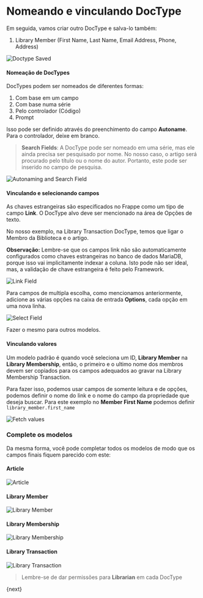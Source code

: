 # Nomeando e vinculando DocType

Em seguida, vamos criar outro DocType e salva-lo também:

1. Library Member (First Name, Last Name, Email Address, Phone, Address)

<img class="screenshot" alt="Doctype Saved" src="/docs/assets/img/naming_doctype.png">


#### Nomeação de DocTypes

DocTypes podem ser nomeados de diferentes formas:

1. Com base em um campo
1. Com base numa série
1. Pelo controlador (Código)
1. Prompt

Isso pode ser definido através do preenchimento do campo **Autoname**. Para o controlador, deixe em branco.

> **Search Fields**: A DocType pode ser nomeado em uma série, mas ele ainda precisa ser pesquisado por nome. No nosso caso, o artigo será procurado pelo título ou o nome do autor. Portanto, este pode ser inserido no campo de pesquisa.

<img class="screenshot" alt="Autonaming and Search Field" src="/docs/assets/img/autoname_and_search_field.png">

#### Vinculando e selecionando campos

As chaves estrangeiras são especificados no Frappe como um tipo de campo **Link**. O DocType alvo deve ser mencionado na área de Opções de texto.

No nosso exemplo, na Library Transaction DocType, temos que ligar o Membro da Biblioteca e o artigo.

**Observação:** Lembre-se que os campos link não são automaticamente configurados como chaves estrangeiras no banco de dados MariaDB, porque isso vai implicitamente indexar a coluna. Isto pode não ser ideal, mas, a validação de chave estrangeira é feito pelo Framework.

<img class="screenshot" alt="Link Field" src="/docs/assets/img/link_field.png">

Para campos de multipla escolha, como mencionamos anteriormente, adicione as várias opções na caixa de entrada **Options**, cada opção em uma nova linha.

<img class="screenshot" alt="Select Field" src="/docs/assets/img/select_field.png">

Fazer o mesmo para outros modelos.

#### Vinculando valores

Um modelo padrão é quando você seleciona um ID, **Library Member** na **Library Membership**, então, o primeiro e o ultimo nome dos membros devem ser copiados para os campos adequados ao gravar na Library Membership Transaction.

Para fazer isso, podemos usar campos de somente leitura e de opções, podemos definir o nome do link e o nome do campo da propriedade que deseja buscar. Para este exemplo no **Member First Name** podemos definir `library_member.first_name`

<img class="screenshot" alt="Fetch values" src="/docs/assets/img/fetch.png">

### Complete os modelos

Da mesma forma, você pode completar todos os modelos de modo que os campos finais fiquem parecido com este:

#### Article

<img class="screenshot" alt="Article" src="/docs/assets/img/doctype_article.png">

#### Library Member

<img class="screenshot" alt="Library Member" src="/docs/assets/img/doctype_lib_member.png">

#### Library Membership

<img class="screenshot" alt="Library Membership" src="/docs/assets/img/doctype_lib_membership.png">

#### Library Transaction

<img class="screenshot" alt="Library Transaction" src="/docs/assets/img/doctype_lib_trans.png">

> Lembre-se de dar permissões para **Librarian** em cada DocType

{next}
